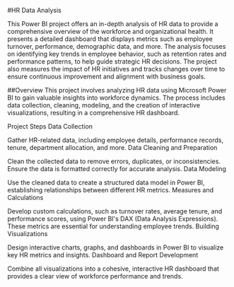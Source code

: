 #HR Data Analysis

This Power BI project offers an in-depth analysis of HR data to provide a comprehensive overview of the workforce and organizational health. It presents a detailed dashboard that displays metrics such as employee turnover, performance, demographic data, and more. The analysis focuses on identifying key trends in employee behavior, such as retention rates and performance patterns, to help guide strategic HR decisions. The project also measures the impact of HR initiatives and tracks changes over time to ensure continuous improvement and alignment with business goals.

##Overview
This project involves analyzing HR data using Microsoft Power BI to gain valuable insights into workforce dynamics. The process includes data collection, cleaning, modeling, and the creation of interactive visualizations, resulting in a comprehensive HR dashboard.

Project Steps
Data Collection

Gather HR-related data, including employee details, performance records, tenure, department allocation, and more.
Data Cleaning and Preparation

Clean the collected data to remove errors, duplicates, or inconsistencies. Ensure the data is formatted correctly for accurate analysis.
Data Modeling

Use the cleaned data to create a structured data model in Power BI, establishing relationships between different HR metrics.
Measures and Calculations

Develop custom calculations, such as turnover rates, average tenure, and performance scores, using Power BI's DAX (Data Analysis Expressions). These metrics are essential for understanding employee trends.
Building Visualizations

Design interactive charts, graphs, and dashboards in Power BI to visualize key HR metrics and insights.
Dashboard and Report Development

Combine all visualizations into a cohesive, interactive HR dashboard that provides a clear view of workforce performance and trends.

